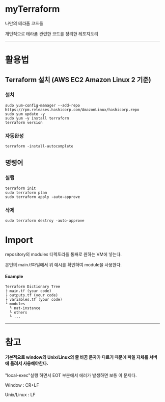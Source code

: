# myTerraform
나만의 테라폼 코드들

개인적으로 테라폼 관련한 코드를 정리한 레포지토리

- - -

# 활용법
## Terraform 설치 (AWS EC2 Amazon Linux 2 기준)
### 설치
```
sudo yum-config-manager --add-repo https://rpm.releases.hashicorp.com/AmazonLinux/hashicorp.repo
sudo yum update -y
sudo yum -y install terraform
terraform version
```

### 자동완성
```
terraform -install-autocomplete
```

## 명령어

### 실행 
``` 
terraform init
sudo terraform plan
sudo terraform apply -auto-approve
```

### 삭제
```
sudo terraform destroy -auto-approve
```

# Import

repository의 modules 디렉토리를 통째로 원하는 VM에 넣는다. 

본인의 main.tf파일에서 위 예시를 확인하여 module을 사용한다.

#### Example
```
Terraform Dictionary Tree
├ main.tf (your code)
├ outputs.tf (your code)
├ variables.tf (your code)
└ modules 
  └ nat-instance
  └ others
  └ ...
```

- - -

# 참고
#### 기본적으로 window와 Unix/Linux의 줄 바꿈 문자가 다르기 때문에 파일 자체를 서버에 올려서 사용해야한다.

"local-exec"실행 하면서 EOT 부분에서 에러가 발생하면 보통 이 문제다. 

Window : CR+LF

Unix/Linux : LF

